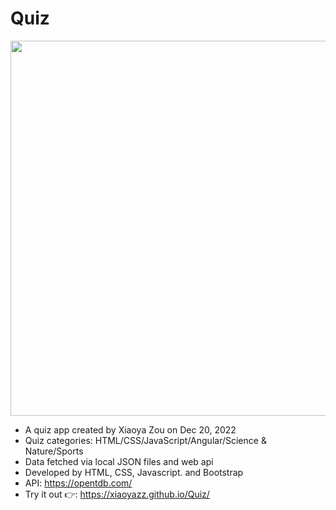 # Quiz

<img width="600" src="https://user-images.githubusercontent.com/84748829/210284371-556f32e3-3f46-44dd-b6e4-6d885e679d2d.JPG">

- A quiz app created by Xiaoya Zou on Dec 20, 2022
- Quiz categories: HTML/CSS/JavaScript/Angular/Science & Nature/Sports
- Data fetched via local JSON files and web api
- Developed by HTML, CSS, Javascript. and Bootstrap
- API: https://opentdb.com/
- Try it out 👉: https://xiaoyazz.github.io/Quiz/

